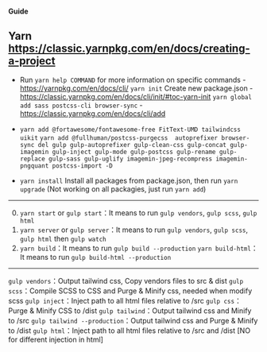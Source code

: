 #### Guide ####
## Yarn https://classic.yarnpkg.com/en/docs/creating-a-project
* Run `yarn help COMMAND` for more information on specific commands - https://yarnpkg.com/en/docs/cli/
``yarn init`` Create new package.json - https://classic.yarnpkg.com/en/docs/cli/init/#toc-yarn-init
``yarn global add sass postcss-cli browser-sync`` - https://classic.yarnpkg.com/en/docs/cli/add

* `yarn add @fortawesome/fontawesome-free FitText-UMD tailwindcss uikit`
	`yarn add @fullhuman/postcss-purgecss  autoprefixer browser-sync del gulp gulp-autoprefixer gulp-clean-css gulp-concat gulp-imagemin gulp-inject gulp-mode gulp-postcss gulp-rename gulp-replace gulp-sass gulp-uglify imagemin-jpeg-recompress imagemin-pngquant postcss-import -D`

* `yarn install` Install all packages from package.json, then run ``yarn upgrade`` (Not working on all packagies, just run `yarn add`)
---------------------------
0. `yarn start` or  `gulp start`：It means to run `gulp vendors`, `gulp scss`, `gulp html`
1. `yarn server` or  `gulp server`：It means to run  `gulp vendors`, `gulp scss`, `gulp html` then `gulp watch`
2. `yarn build`：It means to run `gulp build --production`
	 `yarn build-html`：It means to run `gulp build-html --production`
---------------------------
`gulp vendors`：Output tailwind css, Copy vendors files to src & dist
`gulp scss`：Compile SCSS to CSS and Purge & Minify css, needed when modify scss
`gulp inject`：Inject path to all html files relative to /src
`gulp css`：Purge & Minify CSS to /dist
`gulp tailwind`：Output tailwind css and Minify to /src
`gulp tailwind --production`：Output tailwind css and Purge & Minify to /dist
`gulp html`：Inject path to all html files relative to /src and /dist [NO for different injection in html]
